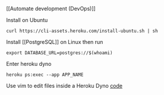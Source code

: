 [[Automate development (DevOps)]]

Install on Ubuntu
```
curl https://cli-assets.heroku.com/install-ubuntu.sh | sh
```

Install [[PostgreSQL]] on Linux then run
```term
export DATABASE_URL=postgres://$(whoami)
```

Enter heroku dyno
```
heroku ps:exec --app APP_NAME
```

Use vim to edit files inside a Heroku Dyno [code](https://github.com/jasonheecs/heroku-vim)
